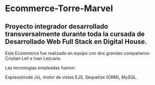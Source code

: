 # Ecommerce-Torre-Marvel

## Proyecto integrador desarrollado transversalmente durante toda la cursada de Desarrollado Web Full Stack en Digital House. 

<p> Este Ecommerce fue realizado en equipo con dos grandes compañeros: Cristian Lell e Ivan Lezcano <p/>

Las tecnologias empleadas fueron:

Express(node Js), motor de vistas EJS, Sequelize (ORM), MySQL.


